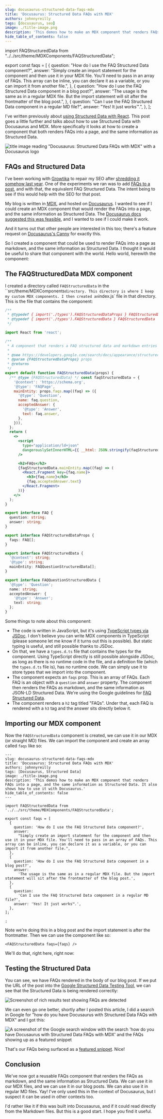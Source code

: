 ```yaml
---
slug: docusaurus-structured-data-faqs-mdx
title: 'Docusaurus: Structured Data FAQs with MDX'
authors: johnnyreilly
tags: [docusaurus, seo]
image: ./title-image.png
description: 'This demos how to make an MDX component that renders FAQs into a page, and the same information as Structured Data. It also shows how to use it with Docusaurus.'
hide_table_of_contents: false
---
```


import FAQStructuredData from "../../src/theme/MDXComponents/FAQStructuredData";

export const faqs = [
{
question: "How do I use the FAQ Structured Data component?",
answer:
"Simply create an import statement for the component and then use it in your MDX file. You'll need to pass in an array of FAQs. This array can be inline, you can declare it as a variable, or you can import it from another file.",
},
{
question: "How do I use the FAQ Structured Data component in a blog post?",
answer:
"The usage is the same as in a regular MDX file. But the import statement will sit after the frontmatter of the blog post.",
},
{
question:
"Can I use the FAQ Structured Data component in a regular MD file?",
answer: "Yes! It just works™️.",
},
];

I've written previously about [using Structured Data with React](../2021-10-15-structured-data-seo-and-react/index.md). This post goes a little further and talks about how to use Structured Data with Docusaurus and MDX. More specifically it looks at how to create a component that both renders FAQs into a page, and the same information as Structured Data.

![title image reading "Docusaurus: Structured Data FAQs with MDX" with a Docusaurus logo](title-image.png)

<!--truncate-->

## FAQs and Structured Data

I've been working with [Growtika](https://growtika.com/) to repair my SEO after [shredding it somehow last year](../2023-01-15-how-i-ruined-my-seo/index.md). One of the experiments we ran was to add [FAQs to a post](../2023-02-01-migrating-from-github-pages-to-azure-static-web-apps/index.md), and with that, the equivalent FAQ Structured Data. The intent being to see if this would help with the SEO for that post.

My blog is written in [MDX](https://mdxjs.com/), and hosted on [Docusaurus](https://docusaurus.io/). I wanted to see if I could create an MDX component that would render the FAQs into a page, and the same information as Structured Data. The [Docusaurus docs suggested this was feasible](https://docusaurus.io/docs/markdown-features/react), and I wanted to see if I could make it work.

And it turns out that other people are interested in this too; there's a feature request on [Docusaurus's Canny](https://docusaurus.io/feature-requests/p/creation-of-structured-faq) for exactly this.

So I created a component that could be used to render FAQs into a page as markdown, and the same information as Structured Data. I thought it would be useful to share that component with the world. Hello world, herewith the component:

## The FAQStructuredData MDX component

I created a directory called `FAQStructuredData` in the ``src/theme/MDXComponents` directory. This directory is where I keep my custom MDX components. I then created an `index.js` file in that directory. This is the file that contains the component:

```jsx title="src/theme/MDXComponents/FAQStructuredData/index.js"
/**
 * @typedef { import('./types').FAQStructuredDataProps } FAQStructuredDataProps
 * @typedef { import('./types').FAQStructuredData } FAQStructuredData
 */

import React from 'react';

/**
 * A component that renders a FAQ structured data and markdown entries
 *
 * @see https://developers.google.com/search/docs/appearance/structured-data/faqpage
 * @param {FAQStructuredDataProps} props
 * @returns
 */
export default function FAQStructuredData(props) {
  /** @type {FAQStructuredData} */ const faqStructuredData = {
    '@context': 'https://schema.org',
    '@type': 'FAQPage',
    mainEntity: props.faqs.map((faq) => ({
      '@type': 'Question',
      name: faq.question,
      acceptedAnswer: {
        '@type': 'Answer',
        text: faq.answer,
      },
    })),
  };
  return (
    <>
      <script
        type="application/ld+json"
        dangerouslySetInnerHTML={{ __html: JSON.stringify(faqStructuredData) }}
      />

      <h2>FAQs</h2>
      {faqStructuredData.mainEntity.map((faq) => (
        <React.Fragment key={faq.name}>
          <h3>{faq.name}</h3>
          {faq.acceptedAnswer.text}
        </React.Fragment>
      ))}
    </>
  );
}
```

```ts title="src/theme/MDXComponents/FAQStructuredData/types.d.ts"
export interface FAQ {
  question: string;
  answer: string;
}

export interface FAQStructuredDataProps {
  faqs: FAQ[];
}

export interface FAQStructuredData {
  '@context': string;
  '@type': string;
  mainEntity: FAQQuestionStructuredData[];
}

export interface FAQQuestionStructuredData {
  '@type': 'Question';
  name: string;
  acceptedAnswer: {
    '@type': 'Answer';
    text: string;
  };
}
```

Some things to note about this component:

- The code is written in JavaScript, but it's using [TypeScript types via JSDoc](../2021-11-22-typescript-vs-jsdoc-javascript/index.md). I don't believe you can write MDX components in TypeScript (please someone let me know if it turns out this is possible). But static typing is useful, and still possible thanks to JSDoc.
- On that, we have a `types.d.ts` file that contains the types for the component. Using TypeScript directly is still possible alongside JSDoc, as long as there is no runtime code in the file, and a definition file (which the `types.d.ts` file is), has no runtime code. We can simply use it to store types that we import into the component.
- The component expects an `faqs` prop. This is an array of FAQs. Each FAQ is an object with a `question` and `answer` property. The component then renders the FAQs as markdown, and the same information as JSON-LD Structured Data. We're using the Google guidelines for [FAQ Structured Data](https://developers.google.com/search/docs/appearance/structured-data/faqpage#examples).
- The component renders a `h2` tag titled "FAQs". Under that, each FAQ is rendered with a `h3` tag and the answer sits directly below it.

## Importing our MDX component

Now the `FAQStructuredData` component is created, we can use it in our MDX (or straight MD) files. We can import the component and create an array called `faqs` like so:

```mdx
---
slug: docusaurus-structured-data-faqs-mdx
title: 'Docusaurus: Structured Data FAQs with MDX'
authors: johnnyreilly
tags: [Docusaurus, Structured Data]
image: ./title-image.png
description: 'This demos how to make an MDX component that renders FAQs into a page, and the same information as Structured Data. It also shows how to use it with Docusaurus.'
hide_table_of_contents: false
---

import FAQStructuredData from '../../src/theme/MDXComponents/FAQStructuredData';

export const faqs = [
  {
    question: 'How do I use the FAQ Structured Data component?',
    answer:
      "Simply create an import statement for the component and then use it in your MDX file. You'll need to pass in an array of FAQs. This array can be inline, you can declare it as a variable, or you can import it from another file.",
  },
  {
    question: 'How do I use the FAQ Structured Data component in a blog post?',
    answer:
      'The usage is the same as in a regular MDX file. But the import statement will sit after the frontmatter of the blog post.',
  },
  {
    question:
      'Can I use the FAQ Structured Data component in a regular MD file?',
    answer: 'Yes! It just works™️.',
  },
];

;
```

Note we're doing this in a blog post and the import statement is after the frontmatter. Then we can use the component like so:

```mdx
<FAQStructuredData faqs={faqs} />
```

We'll do that, right here, right now:

<FAQStructuredData faqs={faqs} />

## Testing the Structured Data

You can see, we have FAQs rendered in the body of our blog post. If we put the URL of the post into the [Google Structured Data Testing Tool](https://search.google.com/test/rich-results?url=https%3A%2F%2Fjohnnyreilly.com%2Fdocusaurus-structured-data-faqs-mdx), we can see that the Structured Data is being rendered correctly:

![Screenshot of rich results test showing FAQs are detected](screenshot-rich-results-test.webp)

We can even go one better, shortly after I posted this article, I did a search in Google for "how do you have Docusaurus with Structured Data FAQs with MDX" and I got this:

![A screenshot of the Google search window with the search 'how do you have Docusaurus with Structured Data FAQs with MDX' and the FAQs showing up as a featured snippet](screenshot-featured-snippets-faqs.webp)

That's our FAQs being surfaced as a [featured snippet](https://support.google.com/websearch/answer/9351707?hl=en-GB&visit_id=638180439903372599-4066254776&p=featured_snippets&rd=1#zippy=%2Cwhy-featured-snippets-may-be-removed). Nice!

## Conclusion

We've now got a reusable FAQs component that renders the FAQs as markdown, and the same information as Structured Data. We can use it in our MDX files, and we can use it in our blog posts. We can also use it in regular MD files. Yay! I've only used this in the context of Docusaurus, but I suspect it can be used in other contexts too.

I'd rather like it if this was built into Docusaurus, and if it could read directly from the Markdown files. But this is a good start. I hope you find it useful.
